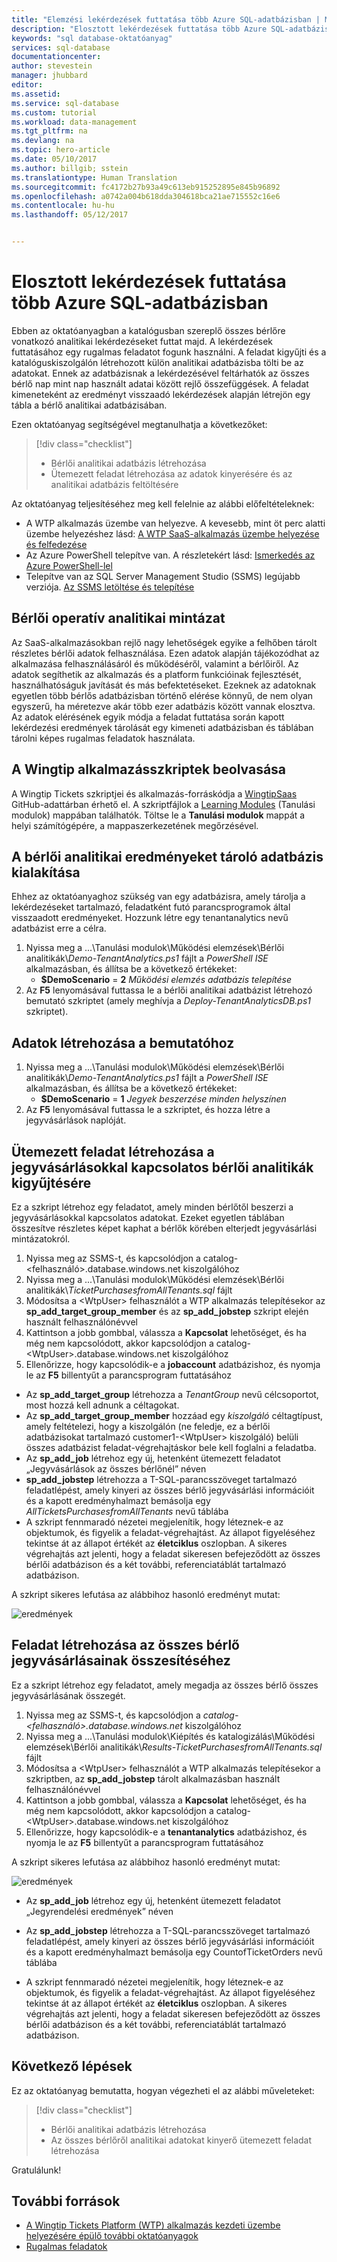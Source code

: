 ```yaml
---
title: "Elemzési lekérdezések futtatása több Azure SQL-adatbázisban | Microsoft Docs"
description: "Elosztott lekérdezések futtatása több Azure SQL-adatbázisban"
keywords: "sql database-oktatóanyag"
services: sql-database
documentationcenter: 
author: stevestein
manager: jhubbard
editor: 
ms.assetid: 
ms.service: sql-database
ms.custom: tutorial
ms.workload: data-management
ms.tgt_pltfrm: na
ms.devlang: na
ms.topic: hero-article
ms.date: 05/10/2017
ms.author: billgib; sstein
ms.translationtype: Human Translation
ms.sourcegitcommit: fc4172b27b93a49c613eb915252895e845b96892
ms.openlocfilehash: a0742a004b618dda304618bca21ae715552c16e6
ms.contentlocale: hu-hu
ms.lasthandoff: 05/12/2017


---
```

# <a name="run-distributed-queries-across-multiple-azure-sql-databases"></a>Elosztott lekérdezések futtatása több Azure SQL-adatbázisban

Ebben az oktatóanyagban a katalógusban szereplő összes bérlőre vonatkozó analitikai lekérdezéseket futtat majd. A lekérdezések futtatásához egy rugalmas feladatot fogunk használni. A feladat kigyűjti és a katalóguskiszolgálón létrehozott külön analitikai adatbázisba tölti be az adatokat. Ennek az adatbázisnak a lekérdezésével feltárhatók az összes bérlő nap mint nap használt adatai között rejlő összefüggések. A feladat kimeneteként az eredményt visszaadó lekérdezések alapján létrejön egy tábla a bérlő analitikai adatbázisában.


Ezen oktatóanyag segítségével megtanulhatja a következőket:

> [!div class="checklist"]
> * Bérlői analitikai adatbázis létrehozása
> * Ütemezett feladat létrehozása az adatok kinyerésére és az analitikai adatbázis feltöltésére

Az oktatóanyag teljesítéséhez meg kell felelnie az alábbi előfeltételeknek:

* A WTP alkalmazás üzembe van helyezve. A kevesebb, mint öt perc alatti üzembe helyezéshez lásd: [A WTP SaaS-alkalmazás üzembe helyezése és felfedezése](sql-database-saas-tutorial.md)
* Az Azure PowerShell telepítve van. A részletekért lásd: [Ismerkedés az Azure PowerShell-lel](https://docs.microsoft.com/powershell/azure/get-started-azureps)
* Telepítve van az SQL Server Management Studio (SSMS) legújabb verziója. [Az SSMS letöltése és telepítése](https://docs.microsoft.com/sql/ssms/download-sql-server-management-studio-ssms)

## <a name="tenant-operational-analytics-pattern"></a>Bérlői operatív analitikai mintázat

Az SaaS-alkalmazásokban rejlő nagy lehetőségek egyike a felhőben tárolt részletes bérlői adatok felhasználása. Ezen adatok alapján tájékozódhat az alkalmazása felhasználásáról és működéséről, valamint a bérlőiről. Az adatok segíthetik az alkalmazás és a platform funkcióinak fejlesztését, használhatóságuk javítását és más befektetéseket. Ezeknek az adatoknak egyetlen több bérlős adatbázisban történő elérése könnyű, de nem olyan egyszerű, ha méretezve akár több ezer adatbázis között vannak elosztva. Az adatok elérésének egyik módja a feladat futtatása során kapott lekérdezési eredmények tárolását egy kimeneti adatbázisban és táblában tárolni képes rugalmas feladatok használata.

## <a name="get-the-wingtip-application-scripts"></a>A Wingtip alkalmazásszkriptek beolvasása

A Wingtip Tickets szkriptjei és alkalmazás-forráskódja a [WingtipSaas](https://github.com/Microsoft/WingtipSaaS) GitHub-adattárban érhető el. A szkriptfájlok a [Learning Modules](https://github.com/Microsoft/WingtipSaaS/tree/master/Learning%20Modules) (Tanulási modulok) mappában találhatók. Töltse le a **Tanulási modulok** mappát a helyi számítógépére, a mappaszerkezetének megőrzésével.

## <a name="deploy-a-database-for-tenant-analytics-results"></a>A bérlői analitikai eredményeket tároló adatbázis kialakítása

Ehhez az oktatóanyaghoz szükség van egy adatbázisra, amely tárolja a lekérdezéseket tartalmazó, feladatként futó parancsprogramok által visszaadott eredményeket. Hozzunk létre egy tenantanalytics nevű adatbázist erre a célra.

1. Nyissa meg a ...\\Tanulási modulok\\Működési elemzések\\Bérlői analitikák\\*Demo-TenantAnalytics.ps1* fájlt a *PowerShell ISE* alkalmazásban, és állítsa be a következő értékeket:
   * **$DemoScenario** = **2** *Működési elemzés adatbázis telepítése*
1. Az **F5** lenyomásával futtassa le a bérlői analitikai adatbázist létrehozó bemutató szkriptet (amely meghívja a *Deploy-TenantAnalyticsDB.ps1* szkriptet).

## <a name="create-some-data-for-the-demo"></a>Adatok létrehozása a bemutatóhoz

1. Nyissa meg a ...\\Tanulási modulok\\Működési elemzések\\Bérlői analitikák\\*Demo-TenantAnalytics.ps1* fájlt a *PowerShell ISE* alkalmazásban, és állítsa be a következő értékeket:
   * **$DemoScenario** = **1** *Jegyek beszerzése minden helyszínen*
1. Az **F5** lenyomásával futtassa le a szkriptet, és hozza létre a jegyvásárlások naplóját.


## <a name="create-a-scheduled-job-to-retrieve-tenant-analytics-about-ticket-purchases"></a>Ütemezett feladat létrehozása a jegyvásárlásokkal kapcsolatos bérlői analitikák kigyűjtésére

Ez a szkript létrehoz egy feladatot, amely minden bérlőtől beszerzi a jegyvásárlásokkal kapcsolatos adatokat. Ezeket egyetlen táblában összesítve részletes képet kaphat a bérlők körében elterjedt jegyvásárlási mintázatokról.

1. Nyissa meg az SSMS-t, és kapcsolódjon a catalog-\<felhasználó\>.database.windows.net kiszolgálóhoz
1. Nyissa meg a ...\\Tanulási modulok\\Működési elemzések\\Bérlői analitikák\\*TicketPurchasesfromAllTenants.sql* fájlt
1. Módosítsa a \<WtpUser\> felhasználót a WTP alkalmazás telepítésekor az **sp\_add\_target\_group\_member** és az **sp\_add\_jobstep** szkript elején használt felhasználónévvel
1. Kattintson a jobb gombbal, válassza a **Kapcsolat** lehetőséget, és ha még nem kapcsolódott, akkor kapcsolódjon a catalog-\<WtpUser\>.database.windows.net kiszolgálóhoz
1. Ellenőrizze, hogy kapcsolódik-e a **jobaccount** adatbázishoz, és nyomja le az **F5** billentyűt a parancsprogram futtatásához

* Az **sp\_add\_target\_group** létrehozza a *TenantGroup* nevű célcsoportot, most hozzá kell adnunk a céltagokat.
* Az **sp\_add\_target\_group\_member** hozzáad egy *kiszolgáló* céltagtípust, amely feltételezi, hogy a kiszolgálón (ne feledje, ez a bérlői adatbázisokat tartalmazó customer1-&lt;WtpUser&gt; kiszolgáló) belüli összes adatbázist feladat-végrehajtáskor bele kell foglalni a feladatba.
* Az **sp\_add\_job** létrehoz egy új, hetenként ütemezett feladatot „Jegyvásárlások az összes bérlőnél” néven
* **sp\_add\_jobstep** létrehozza a T-SQL-parancsszöveget tartalmazó feladatlépést, amely kinyeri az összes bérlő jegyvásárlási információit és a kapott eredményhalmazt bemásolja egy *AllTicketsPurchasesfromAllTenants* nevű táblába
* A szkript fennmaradó nézetei megjelenítik, hogy léteznek-e az objektumok, és figyelik a feladat-végrehajtást. Az állapot figyeléséhez tekintse át az állapot értékét az **életciklus** oszlopban. A sikeres végrehajtás azt jelenti, hogy a feladat sikeresen befejeződött az összes bérlői adatbázison és a két további, referenciatáblát tartalmazó adatbázison.

A szkript sikeres lefutása az alábbihoz hasonló eredményt mutat:

![eredmények](media/sql-database-saas-tutorial-tenant-analytics/ticket-purchases-job.png)

## <a name="create-a-job-to-retrieve-a-summary-count-of-ticket-purchases-from-all-tenants"></a>Feladat létrehozása az összes bérlő jegyvásárlásainak összesítéséhez

Ez a szkript létrehoz egy feladatot, amely megadja az összes bérlő összes jegyvásárlásának összegét.

1. Nyissa meg az SSMS-t, és kapcsolódjon a *catalog-&lt;felhasználó&gt;.database.windows.net* kiszolgálóhoz
1. Nyissa meg a ...\\Tanulási modulok\\Kiépítés és katalogizálás\\Működési elemzések\\Bérlői analitikák\\*Results-TicketPurchasesfromAllTenants.sql* fájlt
1. Módosítsa a &lt;WtpUser&gt; felhasználót a WTP alkalmazás telepítésekor a szkriptben, az **sp\_add\_jobstep** tárolt alkalmazásban használt felhasználónévvel
1. Kattintson a jobb gombbal, válassza a **Kapcsolat** lehetőséget, és ha még nem kapcsolódott, akkor kapcsolódjon a catalog-\<WtpUser\>.database.windows.net kiszolgálóhoz
1. Ellenőrizze, hogy kapcsolódik-e a **tenantanalytics** adatbázishoz, és nyomja le az **F5** billentyűt a parancsprogram futtatásához

A szkript sikeres lefutása az alábbihoz hasonló eredményt mutat:

![eredmények](media/sql-database-saas-tutorial-tenant-analytics/total-sales.png)



* Az **sp\_add\_job** létrehoz egy új, hetenként ütemezett feladatot „Jegyrendelési eredmények” néven

* Az **sp\_add\_jobstep** létrehozza a T-SQL-parancsszöveget tartalmazó feladatlépést, amely kinyeri az összes bérlő jegyvásárlási információit és a kapott eredményhalmazt bemásolja egy CountofTicketOrders nevű táblába

* A szkript fennmaradó nézetei megjelenítik, hogy léteznek-e az objektumok, és figyelik a feladat-végrehajtást. Az állapot figyeléséhez tekintse át az állapot értékét az **életciklus** oszlopban. A sikeres végrehajtás azt jelenti, hogy a feladat sikeresen befejeződött az összes bérlői adatbázison és a két további, referenciatáblát tartalmazó adatbázison.


## <a name="next-steps"></a>Következő lépések

Ez az oktatóanyag bemutatta, hogyan végezheti el az alábbi műveleteket:

> [!div class="checklist"]
> * Bérlői analitikai adatbázis létrehozása
> * Az összes bérlőről analitikai adatokat kinyerő ütemezett feladat létrehozása

Gratulálunk!

## <a name="additional-resources"></a>További források

* [A Wingtip Tickets Platform (WTP) alkalmazás kezdeti üzembe helyezésére épülő további oktatóanyagok](sql-database-wtp-overview.md#sql-database-wtp-saas-tutorials)
* [Rugalmas feladatok](sql-database-elastic-jobs-overview.md)
